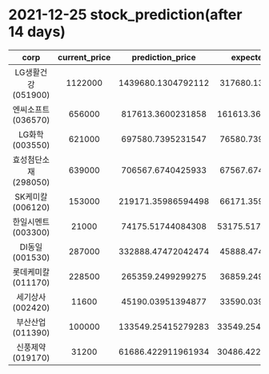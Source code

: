 # 2021-12-25 stock_prediction(after 14 days)

|   corp   |   current_price   |   prediction_price   |   expected_profit   |
|:--------:|:-----------------:|:--------------------:|:-------------------:|
|LG생활건강(051900)|1122000|1439680.1304792112|317680.1304792112|
|엔씨소프트(036570)|656000|817613.3600231858|161613.36002318584|
|LG화학(003550)|621000|697580.7395231547|76580.73952315468|
|효성첨단소재(298050)|639000|706567.6740425933|67567.67404259334|
|SK케미칼(006120)|153000|219171.35986594498|66171.35986594498|
|한일시멘트(003300)|21000|74175.51744084308|53175.517440843076|
|DI동일(001530)|287000|332888.47472042474|45888.47472042474|
|롯데케미칼(011170)|228500|265359.2499299275|36859.24992992752|
|세기상사(002420)|11600|45190.03951394877|33590.03951394877|
|부산산업(011390)|100000|133549.25415279283|33549.254152792826|
|신풍제약(019170)|31200|61686.422911961934|30486.422911961934|
